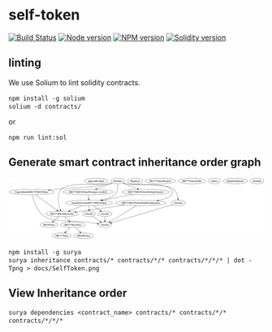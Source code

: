 # self-token

[![Build Status](https://img.shields.io/travis/selftoken-projects/self-token/master.svg?style=popout&maxAge=3600)](https://travis-ci.org/selftoken-projects/self-token)
[![Node version](https://img.shields.io/badge/node-10.8.10-blue.svg?style=popout&maxAge=3600)](https://nodejs.org/en/)
[![NPM version](https://img.shields.io/badge/npm-6.4.1-orange.svg?style=popout&maxAge=3600)](https://nodejs.org/en/)
[![Solidity version](https://img.shields.io/badge/Solidity-v0.4.24-ff69b4.svg?style=popout&maxAge=3600)](https://solidity.readthedocs.io/en/v0.4.24/installing-solidity.html)

## linting

We use Solium to lint solidity contracts.

```
npm install -g solium
solium -d contracts/
```

or

```
npm run lint:sol
```

## Generate smart contract inheritance order graph

![inheritance graph](/docs/SelfToken.png)

```
npm install -g surya
surya inheritance contracts/* contracts/*/* contracts/*/*/* | dot -Tpng > docs/SelfToken.png
```

## View Inheritance order

```
surya dependencies <contract_name> contracts/* contracts/*/* contracts/*/*/*
```
